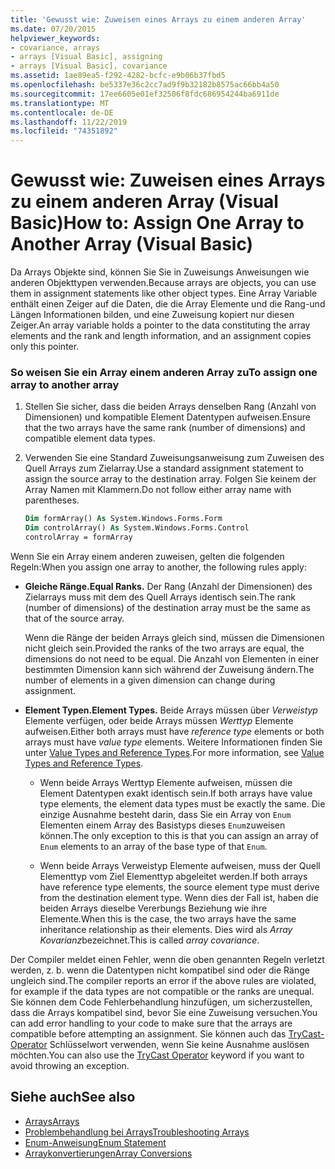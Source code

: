 ```yaml
---
title: 'Gewusst wie: Zuweisen eines Arrays zu einem anderen Array'
ms.date: 07/20/2015
helpviewer_keywords:
- covariance, arrays
- arrays [Visual Basic], assigning
- arrays [Visual Basic], covariance
ms.assetid: 1ae89ea5-f292-4282-bcfc-e9b06b37fbd5
ms.openlocfilehash: be5337e36c2cc7ad9f9b32182b8575ac66bb4a50
ms.sourcegitcommit: 17ee6605e01ef32506f8fdc686954244ba6911de
ms.translationtype: MT
ms.contentlocale: de-DE
ms.lasthandoff: 11/22/2019
ms.locfileid: "74351892"
---
```

# <a name="how-to-assign-one-array-to-another-array-visual-basic"></a><span data-ttu-id="99a00-102">Gewusst wie: Zuweisen eines Arrays zu einem anderen Array (Visual Basic)</span><span class="sxs-lookup"><span data-stu-id="99a00-102">How to: Assign One Array to Another Array (Visual Basic)</span></span>

<span data-ttu-id="99a00-103">Da Arrays Objekte sind, können Sie Sie in Zuweisungs Anweisungen wie anderen Objekttypen verwenden.</span><span class="sxs-lookup"><span data-stu-id="99a00-103">Because arrays are objects, you can use them in assignment statements like other object types.</span></span> <span data-ttu-id="99a00-104">Eine Array Variable enthält einen Zeiger auf die Daten, die die Array Elemente und die Rang-und Längen Informationen bilden, und eine Zuweisung kopiert nur diesen Zeiger.</span><span class="sxs-lookup"><span data-stu-id="99a00-104">An array variable holds a pointer to the data constituting the array elements and the rank and length information, and an assignment copies only this pointer.</span></span>

### <a name="to-assign-one-array-to-another-array"></a><span data-ttu-id="99a00-105">So weisen Sie ein Array einem anderen Array zu</span><span class="sxs-lookup"><span data-stu-id="99a00-105">To assign one array to another array</span></span>

1. <span data-ttu-id="99a00-106">Stellen Sie sicher, dass die beiden Arrays denselben Rang (Anzahl von Dimensionen) und kompatible Element Datentypen aufweisen.</span><span class="sxs-lookup"><span data-stu-id="99a00-106">Ensure that the two arrays have the same rank (number of dimensions) and compatible element data types.</span></span>

2. <span data-ttu-id="99a00-107">Verwenden Sie eine Standard Zuweisungsanweisung zum Zuweisen des Quell Arrays zum Zielarray.</span><span class="sxs-lookup"><span data-stu-id="99a00-107">Use a standard assignment statement to assign the source array to the destination array.</span></span> <span data-ttu-id="99a00-108">Folgen Sie keinem der Array Namen mit Klammern.</span><span class="sxs-lookup"><span data-stu-id="99a00-108">Do not follow either array name with parentheses.</span></span>

    ```vb
    Dim formArray() As System.Windows.Forms.Form
    Dim controlArray() As System.Windows.Forms.Control
    controlArray = formArray
    ```

<span data-ttu-id="99a00-109">Wenn Sie ein Array einem anderen zuweisen, gelten die folgenden Regeln:</span><span class="sxs-lookup"><span data-stu-id="99a00-109">When you assign one array to another, the following rules apply:</span></span>

- <span data-ttu-id="99a00-110">**Gleiche Ränge.**</span><span class="sxs-lookup"><span data-stu-id="99a00-110">**Equal Ranks.**</span></span> <span data-ttu-id="99a00-111">Der Rang (Anzahl der Dimensionen) des Zielarrays muss mit dem des Quell Arrays identisch sein.</span><span class="sxs-lookup"><span data-stu-id="99a00-111">The rank (number of dimensions) of the destination array must be the same as that of the source array.</span></span>

  <span data-ttu-id="99a00-112">Wenn die Ränge der beiden Arrays gleich sind, müssen die Dimensionen nicht gleich sein.</span><span class="sxs-lookup"><span data-stu-id="99a00-112">Provided the ranks of the two arrays are equal, the dimensions do not need to be equal.</span></span> <span data-ttu-id="99a00-113">Die Anzahl von Elementen in einer bestimmten Dimension kann sich während der Zuweisung ändern.</span><span class="sxs-lookup"><span data-stu-id="99a00-113">The number of elements in a given dimension can change during assignment.</span></span>

- <span data-ttu-id="99a00-114">**Element Typen.**</span><span class="sxs-lookup"><span data-stu-id="99a00-114">**Element Types.**</span></span> <span data-ttu-id="99a00-115">Beide Arrays müssen über *Verweistyp* Elemente verfügen, oder beide Arrays müssen *Werttyp* Elemente aufweisen.</span><span class="sxs-lookup"><span data-stu-id="99a00-115">Either both arrays must have *reference type* elements or both arrays must have *value type* elements.</span></span> <span data-ttu-id="99a00-116">Weitere Informationen finden Sie unter [Value Types and Reference Types](../../../../visual-basic/programming-guide/language-features/data-types/value-types-and-reference-types.md).</span><span class="sxs-lookup"><span data-stu-id="99a00-116">For more information, see [Value Types and Reference Types](../../../../visual-basic/programming-guide/language-features/data-types/value-types-and-reference-types.md).</span></span>

  - <span data-ttu-id="99a00-117">Wenn beide Arrays Werttyp Elemente aufweisen, müssen die Element Datentypen exakt identisch sein.</span><span class="sxs-lookup"><span data-stu-id="99a00-117">If both arrays have value type elements, the element data types must be exactly the same.</span></span> <span data-ttu-id="99a00-118">Die einzige Ausnahme besteht darin, dass Sie ein Array von `Enum` Elementen einem Array des Basistyps dieses `Enum`zuweisen können.</span><span class="sxs-lookup"><span data-stu-id="99a00-118">The only exception to this is that you can assign an array of `Enum` elements to an array of the base type of that `Enum`.</span></span>

  - <span data-ttu-id="99a00-119">Wenn beide Arrays Verweistyp Elemente aufweisen, muss der Quell Elementtyp vom Ziel Elementtyp abgeleitet werden.</span><span class="sxs-lookup"><span data-stu-id="99a00-119">If both arrays have reference type elements, the source element type must derive from the destination element type.</span></span> <span data-ttu-id="99a00-120">Wenn dies der Fall ist, haben die beiden Arrays dieselbe Vererbungs Beziehung wie ihre Elemente.</span><span class="sxs-lookup"><span data-stu-id="99a00-120">When this is the case, the two arrays have the same inheritance relationship as their elements.</span></span> <span data-ttu-id="99a00-121">Dies wird als *Array Kovarianz*bezeichnet.</span><span class="sxs-lookup"><span data-stu-id="99a00-121">This is called *array covariance*.</span></span>

<span data-ttu-id="99a00-122">Der Compiler meldet einen Fehler, wenn die oben genannten Regeln verletzt werden, z. b. wenn die Datentypen nicht kompatibel sind oder die Ränge ungleich sind.</span><span class="sxs-lookup"><span data-stu-id="99a00-122">The compiler reports an error if the above rules are violated, for example if the data types are not compatible or the ranks are unequal.</span></span> <span data-ttu-id="99a00-123">Sie können dem Code Fehlerbehandlung hinzufügen, um sicherzustellen, dass die Arrays kompatibel sind, bevor Sie eine Zuweisung versuchen.</span><span class="sxs-lookup"><span data-stu-id="99a00-123">You can add error handling to your code to make sure that the arrays are compatible before attempting an assignment.</span></span> <span data-ttu-id="99a00-124">Sie können auch das [TryCast-Operator](../../../../visual-basic/language-reference/operators/trycast-operator.md) Schlüsselwort verwenden, wenn Sie keine Ausnahme auslösen möchten.</span><span class="sxs-lookup"><span data-stu-id="99a00-124">You can also use the [TryCast Operator](../../../../visual-basic/language-reference/operators/trycast-operator.md) keyword if you want to avoid throwing an exception.</span></span>

## <a name="see-also"></a><span data-ttu-id="99a00-125">Siehe auch</span><span class="sxs-lookup"><span data-stu-id="99a00-125">See also</span></span>

- [<span data-ttu-id="99a00-126">Arrays</span><span class="sxs-lookup"><span data-stu-id="99a00-126">Arrays</span></span>](../../../../visual-basic/programming-guide/language-features/arrays/index.md)
- [<span data-ttu-id="99a00-127">Problembehandlung bei Arrays</span><span class="sxs-lookup"><span data-stu-id="99a00-127">Troubleshooting Arrays</span></span>](../../../../visual-basic/programming-guide/language-features/arrays/troubleshooting-arrays.md)
- [<span data-ttu-id="99a00-128">Enum-Anweisung</span><span class="sxs-lookup"><span data-stu-id="99a00-128">Enum Statement</span></span>](../../../../visual-basic/language-reference/statements/enum-statement.md)
- [<span data-ttu-id="99a00-129">Arraykonvertierungen</span><span class="sxs-lookup"><span data-stu-id="99a00-129">Array Conversions</span></span>](../../../../visual-basic/programming-guide/language-features/data-types/array-conversions.md)
